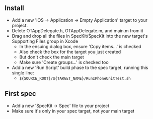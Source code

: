 ## Install

* Add a new 'iOS -> Application -> Empty Application' target to your project.
* Delete OTAppDelegate.h, OTAppDelegate.m, and main.m from it
* Drag and drop all the files in SpecKit/SpecKit into the new target's Supporting Files group in Xcode
  * In the ensuing dialog box, ensure 'Copy items...' is checked
  * Also check the box for the target you just created
  * But don't check the main target
  * Make sure 'Create groups...' is checked too
* Add a new 'Run Script' build phase to the spec target, running this single line:
  * `${SOURCE_ROOT}/${TARGET_NAME}/RunIPhoneUnitTest.sh`

## First spec

* Add a new 'SpecKit -> Spec' file to your project
* Make sure it's only in your spec target, not your main target
